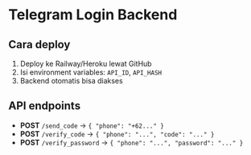# Telegram Login Backend

## Cara deploy
1. Deploy ke Railway/Heroku lewat GitHub
2. Isi environment variables: `API_ID`, `API_HASH`
3. Backend otomatis bisa diakses

## API endpoints
- **POST** `/send_code` → `{ "phone": "+62..." }`
- **POST** `/verify_code` → `{ "phone": "...", "code": "..." }`
- **POST** `/verify_password` → `{ "phone": "...", "password": "..." }`
